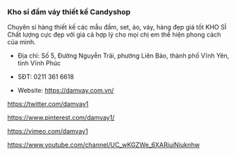 ### Kho sỉ đầm váy thiết kế Candyshop

Chuyên sỉ hàng thiết kế các mẫu đầm, set, áo, váy, hàng đẹp giá tốt KHO SỈ Chất lượng cực đẹp với giá cả hợp lý cho mọi chị em thể hiện phong cách của mình.

- Địa chỉ: Số 5, Đường Nguyễn Trãi, phường Liên Bảo, thành phố Vĩnh Yên, tỉnh Vĩnh Phúc

- SĐT: 0211 361 6618

- Website: https://damvay.com.vn/

https://twitter.com/damvay1

https://www.pinterest.com/damvay1/

https://vimeo.com/damvay1

https://www.youtube.com/channel/UC_wKGZWe_6XARiuiNiuknhw
